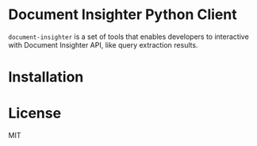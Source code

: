 # Document Insighter Python Client

`document-insighter` is a set of tools that enables developers to interactive with Document Insighter API, like query extraction results.

# Installation

# License
MIT

